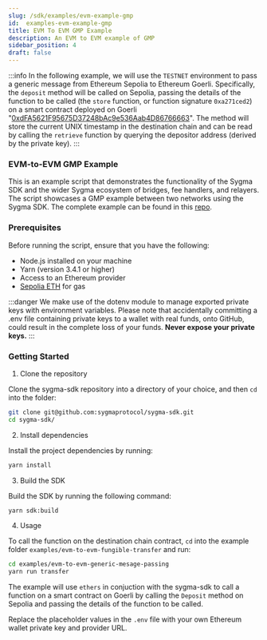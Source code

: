 ```yaml
---
slug: /sdk/examples/evm-example-gmp
id:  examples-evm-example-gmp
title: EVM To EVM GMP Example
description: An EVM to EVM example of GMP
sidebar_position: 4
draft: false
---
```


:::info 
In the following example, we will use the `TESTNET` environment to pass a generic message from Ethereum Sepolia to Ethereum Goerli. Specifically, the `deposit` method will be called on Sepolia, passing the details of the function to be called (the `store` function, or function signature `0xa271ced2`) on a smart contract deployed on Goerli "[0xdFA5621F95675D37248bAc9e536Aab4D86766663](https://goerli.etherscan.io/address/0xdFA5621F95675D37248bAc9e536Aab4D86766663)". The method will store the current UNIX timestamp in the destination chain and can be read by calling the `retrieve` function by querying the depositor address (derived by the private key).
:::

### EVM-to-EVM GMP Example

This is an example script that demonstrates the functionality of the Sygma SDK and the wider Sygma ecosystem of bridges, fee handlers, and relayers. The script showcases a GMP example between two networks using the Sygma SDK. The complete example can be found in this [repo](
https://github.com/sygmaprotocol/sygma-sdk/tree/main/examples/evm-to-evm-generic-mesage-passing).

### Prerequisites

Before running the script, ensure that you have the following:

- Node.js installed on your machine
- Yarn (version 3.4.1 or higher)
- Access to an Ethereum provider
- [Sepolia ETH](https://sepolia-faucet.pk910.de/) for gas 

:::danger
We make use of the dotenv module to manage exported private keys with environment variables. Please note that accidentally committing a .env file containing private keys to a wallet with real funds, onto GitHub, could result in the complete loss of your funds. **Never expose your private keys.**
:::

### Getting Started

1. Clone the repository 

Clone the sygma-sdk repository into a directory of your choice, and then `cd` into the folder:

```bash
git clone git@github.com:sygmaprotocol/sygma-sdk.git
cd sygma-sdk/
```

2. Install dependencies
   
Install the project dependencies by running:

```bash
yarn install
```

3. Build the SDK

Build the SDK by running the following command:

```bash
yarn sdk:build
```

4. Usage
   
To call the function on the destination chain contract, `cd` into the example folder `examples/evm-to-evm-fungible-transfer` and run:

```bash
cd examples/evm-to-evm-generic-mesage-passing
yarn run transfer
```

The example will use `ethers` in conjuction with the sygma-sdk to call a function on a smart contract on Goerli by calling the `Deposit` method on Sepolia and passing the details of the function to be called.

Replace the placeholder values in the `.env` file with your own Ethereum wallet private key and provider URL.

